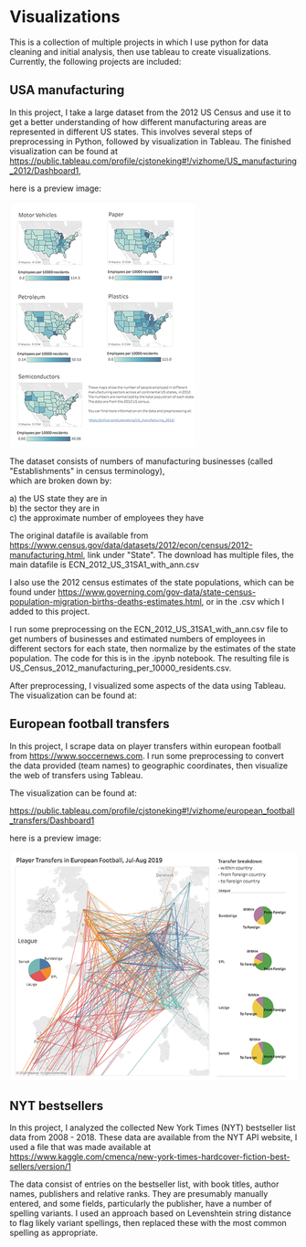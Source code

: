 # Visualizations


This is a collection of multiple projects in which I use python for data cleaning and initial analysis, then use tableau to create
visualizations. Currently, the following projects are included: 

## USA manufacturing

In this project, I take a large dataset from the 2012 US Census and use it to get a better understanding of how different manufacturing areas are represented in different US states. This involves several steps of preprocessing in Python, followed by visualization in Tableau.  The finished visualization can be found at https://public.tableau.com/profile/cjstoneking#!/vizhome/US_manufacturing_2012/Dashboard1, 

here is a preview image:

![tableau_USA_manufacturing](USA_manufacturing/usa_manufacturing_small.png?raw=true)



The dataset consists of numbers of manufacturing businesses (called "Establishments" in census terminology),  
which are broken down by:  

a) the US state they are in\
b) the sector they are in\
c) the approximate number of employees they have

The original datafile is available from https://www.census.gov/data/datasets/2012/econ/census/2012-manufacturing.html, link under "State". The download has multiple files, the main datafile is ECN_2012_US_31SA1_with_ann.csv

I also use the 2012 census estimates of the state populations, which can be found under https://www.governing.com/gov-data/state-census-population-migration-births-deaths-estimates.html, or in the .csv which I added to this project.

I run some preprocessing on the ECN_2012_US_31SA1_with_ann.csv file to get numbers of businesses and estimated numbers of employees in different sectors for each state, then normalize by the estimates of the state population. The code for this is in the .ipynb notebook. The resulting file is US_Census_2012_manufacturing_per_10000_residents.csv.  

After preprocessing, I visualized some aspects of the data using Tableau. The visualization can be found at:  





## European football transfers

In this project, I scrape data on player transfers within european football from https://www.soccernews.com.
I run some preprocessing to convert the data provided (team names) to geographic coordinates, then visualize the web of transfers using Tableau.

The visualization can be found at:

https://public.tableau.com/profile/cjstoneking#!/vizhome/european_football_transfers/Dashboard1

here is a preview image:

![tableau_euro_football](european_football_transfers/euro_football_small.png?raw=true)



## NYT bestsellers

In this project, I analyzed the collected New York Times (NYT) bestseller list data from 2008 - 2018. These data are available from the NYT API website, I used a file that was made available at https://www.kaggle.com/cmenca/new-york-times-hardcover-fiction-best-sellers/version/1

The data consist of entries on the bestseller list, with book titles, author names, publishers and relative ranks. They are presumably manually entered, and some fields, particularly the publisher, have a number of spelling variants. I used an approach based on Levenshtein string distance to flag likely variant spellings, then replaced these with the most common spelling as appropriate. 
